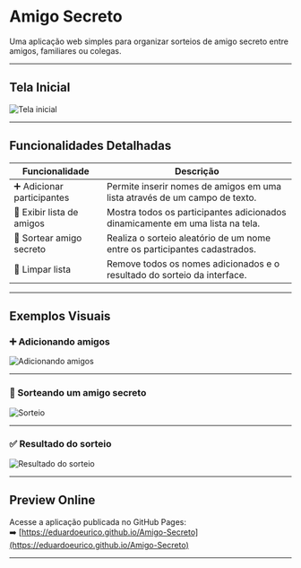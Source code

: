 # Amigo Secreto

Uma aplicação web simples para organizar sorteios de amigo secreto entre amigos, familiares ou colegas.

---

## Tela Inicial

![Tela inicial](assets/tela-inicial.png)

---

## Funcionalidades Detalhadas

| Funcionalidade           | Descrição                                                                 |
|--------------------------|---------------------------------------------------------------------------|
| ➕ Adicionar participantes | Permite inserir nomes de amigos em uma lista através de um campo de texto. |
| 📜 Exibir lista de amigos | Mostra todos os participantes adicionados dinamicamente em uma lista na tela. |
| 🔀 Sortear amigo secreto  | Realiza o sorteio aleatório de um nome entre os participantes cadastrados. |
| 🧹 Limpar lista           | Remove todos os nomes adicionados e o resultado do sorteio da interface. |

---

## Exemplos Visuais

### ➕ Adicionando amigos
![Adicionando amigos](assets/adicionando-amigos.png)

---

### 🔀 Sorteando um amigo secreto
![Sorteio](assets/sorteio.png)

---

### ✅ Resultado do sorteio
![Resultado do sorteio](assets/resultado.png)

---

## Preview Online

Acesse a aplicação publicada no GitHub Pages:  
➡️ [https://eduardoeurico.github.io/Amigo-Secreto](https://eduardoeurico.github.io/Amigo-Secreto)

---
